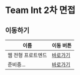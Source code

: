 # Team Int 2차 면접

## 이동하기
이름 | 이동 버튼
------------ | -------------
웹 전형 프로트엔드 | [바로가기](웹-전형-프로엔드.md)
준비중... | [바로가기]()
